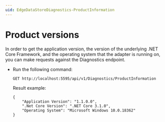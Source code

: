 ```yaml
---
uid: EdgeDataStoreDiagnostics-ProductInformation
---
```


# Product versions

In order to get the application version, the version of the underlying .NET Core Framework, and the operating system that the adapter is running on, you can make requests against the Diagnostics endpoint. 

- Run the following command:

    ```
    GET http://localhost:5595/api/v1/Diagnostics/ProductInformation
    ```

    Result example:

    ```
    {
        "Application Version": "1.1.0.0",
        ".Net Core Version": ".NET Core 3.1.0",
        "Operating System": "Microsoft Windows 10.0.18362"
    }
    ```
